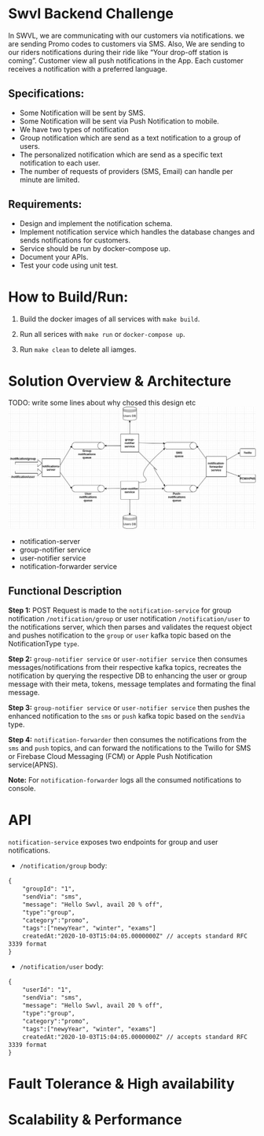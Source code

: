 # Swvl Backend Challenge
In SWVL, we are communicating with our customers via notifications. we are sending
Promo codes to customers via SMS. Also, We are sending to our riders notifications
during their ride like “Your drop-off station is coming”. Customer view all push
notifications in the App. Each customer receives a notification with a preferred
language.

## Specifications:
- Some Notification will be sent by SMS.
- Some Notification will be sent via Push Notification to mobile.
- We have two types of notification
- Group notification which are send as a text notification to a group of users.
- The personalized notification which are send as a specific text notification to each
user.
- The number of requests of providers (SMS, Email) can handle per minute are
limited.

## Requirements:
- Design and implement the notification schema.
- Implement notification service which handles the database changes and sends
notifications for customers.
- Service should be run by docker-compose up.
- Document your APIs.
- Test your code using unit test.

# How to Build/Run:
1. Build the docker images of all services with `make build`.

2. Run all serices with `make run` or `docker-compose up`.

3. Run `make clean` to delete all iamges.

# Solution Overview & Architecture
TODO: write some lines about why chosed this design etc
![title](notification-gateway.jpg)

- notification-server
- group-notifier service
- user-notifier service
- notification-forwarder service

## Functional Description
**Step 1:** POST Request is made to the `notification-service` for group notification `/notification/group` or user notification `/notification/user` to the notifications server, which then parses and validates the request object and pushes notification to the `group` or `user` kafka topic based on the NotificationType `type`.

**Step 2:** `group-notifier service` or `user-notifier service` then consumes messages/notifications from their respective kafka topics, recreates the notification by querying the respective DB to enhancing the user or group message with their meta, tokens, message templates and formating the final message.

**Step 3:** `group-notifier service` or `user-notifier service` then pushes the enhanced notification to the `sms` or `push` kafka topic based on the `sendVia` type.

**Step 4:** `notification-forwarder` then consumes the notifications from the `sms` and `push` topics, and can forward the notifications to the Twillo for SMS or Firebase Cloud Messaging (FCM) or Apple Push Notification service(APNS).

**Note:** For `notification-forwarder` logs all the consumed notifications to console.
# API
`notification-service` exposes two endpoints for group and user notifications.
- `/notification/group`
body:
```
{
    "groupId": "1",
    "sendVia": "sms",
    "message": "Hello Swvl, avail 20 % off",
    "type":"group",
    "category":"promo",
    "tags":["newyYear", "winter", "exams"]
    createdAt:"2020-10-03T15:04:05.0000000Z" // accepts standard RFC 3339 format
}
```
- `/notification/user`
body:
```
{
    "userId": "1",
    "sendVia": "sms",
    "message": "Hello Swvl, avail 20 % off",
    "type":"group",
    "category":"promo",
    "tags":["newyYear", "winter", "exams"]
    createdAt:"2020-10-03T15:04:05.0000000Z" // accepts standard RFC 3339 format
}
```

# Fault Tolerance & High availability
# Scalability & Performance
